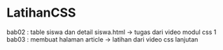 # LatihanCSS

bab02 : table siswa dan detail siswa.html -> tugas dari video modul css 1
bab03 : membuat halaman article -> latihan dari video css lanjutan
